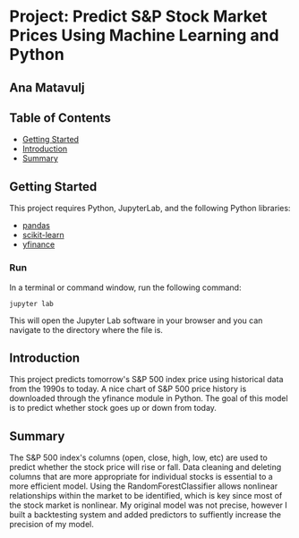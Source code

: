 # Project: Predict S&P Stock Market Prices Using Machine Learning and Python
## Ana Matavulj

## Table of Contents
<ul>
<li><a href="#getting-started">Getting Started</a></li>
<li><a href="#intro">Introduction</a></li>
<li><a href="#summary">Summary</a></li>
</ul>

<a id='getting-started'></a>

## Getting Started

This project requires Python, JupyterLab, and the following Python libraries:

- [pandas](http://pandas.pydata.org/)
- [scikit-learn](https://scikit-learn.org)
- [yfinance](https://pypi.org/project/yfinance/)


### Run
In a terminal or command window, run the following command:

    jupyter lab
    
This will open the Jupyter Lab software in your browser and you can navigate to the directory where the file is.

<a id='intro'></a>

## Introduction

This project predicts tomorrow's S&P 500 index price using historical data from the 1990s to today. A nice chart of S&P 500 price history is downloaded through the yfinance module in Python. The goal of this model is to predict whether stock goes up or down from today. 

<a id='summary'></a>
## Summary

The S&P 500 index's columns (open, close, high, low, etc) are used to predict whether the stock price will rise or fall. Data cleaning and deleting columns that are more appropriate for individual stocks is essential to a more efficient model. Using the RandomForestClassifier allows nonlinear relationships within the market to be identified, which is key since most of the stock market is nonlinear. My original model was not precise, however I built a backtesting system and added predictors to suffiently increase the precision of my model. 
